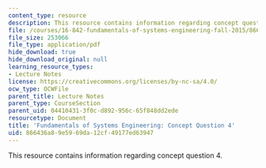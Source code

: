 ```yaml
---
content_type: resource
description: This resource contains information regarding concept question 4.
file: /courses/16-842-fundamentals-of-systems-engineering-fall-2015/866436a89e5969da12cf49177ed63947_MIT16_842F15_Question4.pdf
file_size: 253066
file_type: application/pdf
hide_download: true
hide_download_original: null
learning_resource_types:
- Lecture Notes
license: https://creativecommons.org/licenses/by-nc-sa/4.0/
ocw_type: OCWFile
parent_title: Lecture Notes
parent_type: CourseSection
parent_uid: 04410431-3f0c-d892-956c-65f848dd2ede
resourcetype: Document
title: 'Fundamentals of Systems Engineering: Concept Question 4'
uid: 866436a8-9e59-69da-12cf-49177ed63947
---
```

This resource contains information regarding concept question 4.
